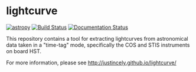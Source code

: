 lightcurve
=======
[![astropy](http://img.shields.io/badge/powered%20by-AstroPy-orange.svg?style=flat)](http://www.astropy.org/)
[![Build Status](https://travis-ci.org/justincely/lightcurve.png?branch=master)](https://travis-ci.org/justincely/lightcurve) [![Documentation Status](https://readthedocs.org/projects/hstlightcurve/badge/?version=latest)](http://hstlightcurve.readthedocs.io/en/latest/?badge=latest)


This repository contains a tool for extracting lightcurves from astronomical data taken in a "time-tag" mode, specifically the COS and STIS instruments on board HST.

For more information, please see http://justincely.github.io/lightcurve/
